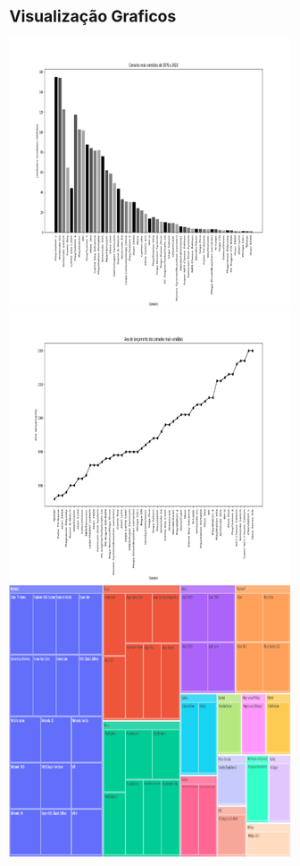 # Visualização Graficos

<div align='center'>
    <img src='assets/bar.png' height='487px' width='960px' />
    <img src='assets/temp.png' height='487px' width='960px' />
    <img src='assets/treemap.png' height='487px' width='960px' />
</div>
